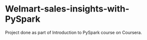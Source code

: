 # Welmart-sales-insights-with-PySpark

Project done as part of Introduction to PySpark course on Coursera.
